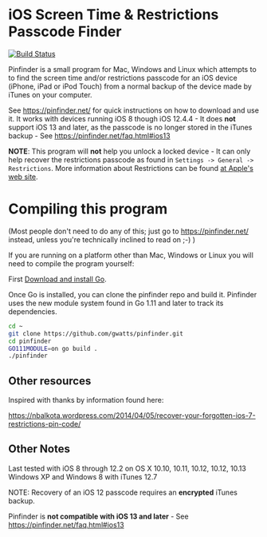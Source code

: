 # iOS Screen Time & Restrictions Passcode Finder

[![Build Status](https://travis-ci.org/gwatts/pinfinder.svg?branch=master)](https://travis-ci.org/gwatts/pinfinder)

Pinfinder is a small program for Mac, Windows and Linux which attempts to to find the screen time and/or restrictions passcode
for an iOS device (iPhone, iPad or iPod Touch) from a normal backup of the device made by iTunes on your computer.

See https://pinfinder.net/ for quick instructions on how to download and use it.  It works with devices running iOS 8 though iOS 12.4.4 - It does **not** support iOS 13 and later, as the passcode is no longer stored in the iTunes backup - See https://pinfinder.net/faq.html#ios13

**NOTE**: This program will **not** help you unlock a locked device - It can only help recover the restrictions
passcode as found in `Settings -> General -> Restrictions`.  More information about Restrictions
can be found [at Apple's web site](https://support.apple.com/en-us/HT201304).


# Compiling this program

(Most people don't need to do any of this; just go to https://pinfinder.net/ instead, unless you're technically inclined to read on ;-) )

If you are running on a platform other than Mac, Windows or Linux you will need to compile the program yourself:


First [Download and install Go](https://golang.org/doc/install).

Once Go is installed, you can clone the pinfinder repo and build it.   Pinfinder uses the new module system found in Go 1.11 and later to track its dependencies.


```bash
cd ~
git clone https://github.com/gwatts/pinfinder.git
cd pinfinder
GO111MODULE=on go build .
./pinfinder
```

## Other resources

Inspired with thanks by information found here:

https://nbalkota.wordpress.com/2014/04/05/recover-your-forgotten-ios-7-restrictions-pin-code/


## Other Notes

Last tested with iOS 8 through 12.2 on OS X 10.10, 10.11, 10.12, 10.12, 10.13 Windows XP and Windows 8 with iTunes 12.7

NOTE: Recovery of an iOS 12 passcode requires an **encrypted** iTunes backup.

Pinfinder is **not compatible with iOS 13 and later** - See https://pinfinder.net/faq.html#ios13
